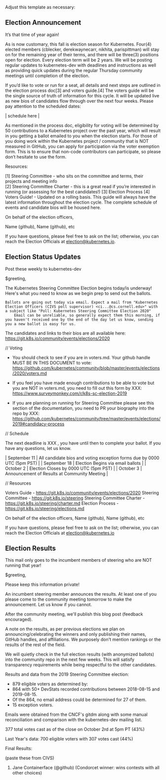 Adjust this template as necessary:

## Election Announcement

It’s that time of year again!

As is now customary, this fall is election season for Kubernetes. Four(4) elected members (cblecker, derekwaynecarr, nikhita, parispittman) will stay on for the remaining year of their terms, and there will be three(3) positions open for election. Every election term will be 2 years. We will be posting regular updates to kubernetes-dev with deadlines and instructions as well as providing quick updates during the regular Thursday community meetings until completion of the election. 

If you’d like to vote or run for a seat, all details and next steps are outlined in the election process doc[3] and voters guide.[4] The voters guide will be the single source of truth of information for this cycle. It will be updated live as new bios of candidates flow through over the next four weeks. Please pay attention to the scheduled dates:

| schedule here | 

As mentioned in the process doc, eligibility for voting will be determined by 50 contributions to a Kubernetes project over the past year, which will result in you getting a ballot emailed to you when the election starts. For those of you doing work within the Kubernetes project / community that is NOT measured in GitHub, you can apply for participation via the voter exemption form. This is to ensure that non-code contributors can participate, so please don’t hesitate to use the form. 

Resources:

[1] Steering Committee - who sits on the committee and terms, their projects and meeting info  
[2] Steering Committee Charter - this is a great read if you’re interested in running (or assessing for the best candidates!)
[3] Election Process
[4] Voters Guide! - Updated on a rolling basis. This guide will always have the latest information throughout the election cycle. The complete schedule of events and candidate bios will be housed here.

On behalf of the election officers,

Name (github), Name (github), etc

If you have questions, please feel free to ask on the list; otherwise, you can reach the Election Officials at election@kubernetes.io.

## Election Status Updates

Post these weekly to kubernetes-dev

$greeting,

The Kubernetes Steering Committee Election begins today/is underway! Here's what you need to know as we begin prep to send out the ballots.

    Ballots are going out today via email. Expect a mail from "Kubernetes Election Officers (CIVS poll supervisor) <ci...@cs.cornell.edu>" with a subject like "Poll: Kubernetes Steering Committee Election 2020"
        Email can be unreliable, so generally expect them this morning, if you haven't received one by the end of the day let us know, sending you a new ballot is easy for us.

The candidates and links to their bios are all available here: https://git.k8s.io/community/events/elections/2020

// Voting

- You should check to see if you are in voters.md. Your github handle MUST BE IN THIS DOCUMENT to vote: https://github.com/kubernetes/community/blob/master/events/elections/2020/voters.md

- If you feel you have made enough contributions to be able to vote but you are NOT in voters.md, you need to fill out this form by XXX: https://www.surveymonkey.com/r/k8s-sc-election-2019

- If you are planning on running for Steering Committee please see this section of the documentation, you need to PR your biography into the repo by XXX: https://github.com/kubernetes/community/tree/master/events/elections/2019#candidacy-process


// Schedule

The next deadline is XXX , you have until then to complete your ballot. If you have any questions, let us know. 

| September 11 | All candidate bios and voting exception forms due by 0000 UTC (5pm PST) |
| September 18 | Election Begins via email ballots |
| October 2    | Election Closes by 0000 UTC (5pm PST) |
| October 3    | Announcement of Results at Community Meeting |


// Resources

Voters Guide - https://git.k8s.io/community/events/elections/2020
Steering Committee -  https://git.k8s.io/steering
Steering Committee Charter - https://git.k8s.io/steering/charter.md
Election Process - https://git.k8s.io/steering/elections.md

On behalf of the election officers,
Name (github), Name (github), etc

If you have questions, please feel free to ask on the list; otherwise, you can reach the Election Officials at election@kubernetes.io

## Election Results

This mail only goes to the incumbent members of steering who are NOT running that year!

$greeting,

Please keep this information private! 

An incumbent steering member announces the results. At least one of you please come to the community meeting tomorrow to make the announcement. Let us know if you cannot.

After the community meeting, we'll publish this blog post (feedback encouraged).

A note on the results, as per previous elections we plan on announcing/celebrating the winners and only publishing their names, GitHub handles, and affiliations. We purposely don't mention rankings or the results of the rest of the field. 

We will quietly check in the full election results (with anonymized ballots) into the community repo in the next few weeks. This will satisfy transparency requirements while being respectful to the other candidates. 

Results and data from the 2019 Steering Committee election:

- 879 eligible voters as determined by:
- 864 with 50+ DevStats recorded contributions between 2018-08-15 and 2019-08-15.
- Of the 864, no email address could be determined for 27 of them.
- 15 exception voters.

Emails were obtained from the CNCF's gitdm along with some manual reconciliation and comparison with the kubernetes-dev mailing list.

377 total votes cast as of the close on October 2rd at 5pm PT (43%)

Last Year's data: 700 eligible voters with 307 votes cast (44%)


Final Results:

(paste these from CIVS)
1. Jane Containerface (@github)  (Condorcet winner: wins contests with all other choices) 
